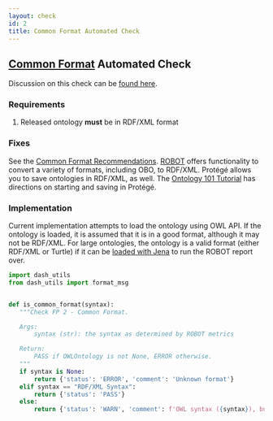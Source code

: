 ```yaml
---
layout: check
id: 2
title: Common Format Automated Check
---
```


## [Common Format](http://obofoundry.org/principles/fp-002-format.html) Automated Check

Discussion on this check can be [found here](https://github.com/OBOFoundry/OBOFoundry.github.io/issues/1018).

### Requirements

1. Released ontology **must** be in RDF/XML format

### Fixes

See the [Common Format Recommendations](http://obofoundry.org/principles/fp-002-format.html#recommendations). [ROBOT](http://robot.obolibrary.org/convert) offers functionality to convert a variety of formats, including OBO, to RDF/XML. Protégé allows you to save ontologies in RDF/XML, as well. The [Ontology 101 Tutorial](https://ontology101tutorial.readthedocs.io/en/latest/StartingProtege.html) has directions on starting and saving in Protégé.

### Implementation

Current implementation attempts to load the ontology using OWL API. If the ontology is loaded, it is assumed that it is in a good format, although it may not be RDF/XML. For large ontologies, the ontology is a valid format (either RDF/XML or Turtle) if it can be [loaded with Jena](http://robot.obolibrary.org/query#executing-on-disk) to run the ROBOT report over.

```python
import dash_utils
from dash_utils import format_msg


def is_common_format(syntax):
   """Check FP 2 - Common Format.

   Args:
       syntax (str): the syntax as determined by ROBOT metrics

   Return:
       PASS if OWLOntology is not None, ERROR otherwise.
   """
   if syntax is None:
       return {'status': 'ERROR', 'comment': 'Unknown format'}
   elif syntax == "RDF/XML Syntax":
       return {'status': 'PASS'}
   else:
       return {'status': 'WARN', 'comment': f'OWL syntax ({syntax}), but should be RDF/XML'}
```
